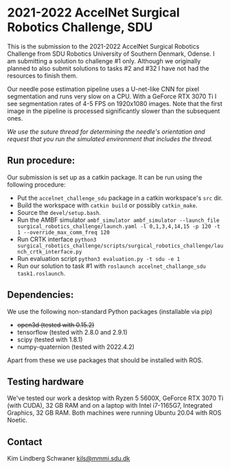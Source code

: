 # 2021-2022 AccelNet Surgical Robotics Challenge, SDU

This is the submission to the 2021-2022 AccelNet Surgical Robotics Challenge from SDU Robotics University of Southern Denmark, Odense. I am submitting a solution to challenge #1 only. Although we originally planned to also submit solutions to tasks #2 and #32 I have not had the resources to finish them.

Our needle pose estimation pipeline uses a U-net-like CNN for pixel segmentation and runs very slow on a CPU. With a GeForce RTX 3070 Ti I see segmentation rates of 4-5 FPS on 1920x1080 images. Note that the first image in the pipeline is processed significantly slower than the subsequent ones.

*We use the suture thread for determining the needle's orientation and request that you run the simulated environment that includes the thread.*

## Run procedure:

Our submission is set up as a catkin package. It can be run using the following procedure:

- Put the `accelnet_challenge_sdu` package in a catkin workspace's `src` dir.
- Build the workspace with `catkin build` or possibly `catkin_make`.
- Source the `devel/setup.bash`.
- Run the AMBF simulator `ambf_simulator ambf_simulator --launch_file surgical_robotics_challenge/launch.yaml -l 0,1,3,4,14,15 -p 120 -t 1 --override_max_comm_freq 120`
- Run CRTK interface `python3 surgical_robotics_challenge/scripts/surgical_robotics_challenge/launch_crtk_interface.py`
- Run evaluation script `python3 evaluation.py -t sdu -e 1`
- Run our solution to task #1 with `roslaunch accelnet_challange_sdu task1.roslaunch`.

## Dependencies:

We use the following non-standard Python packages (installable via pip)

- ~~open3d (tested with 0.15.2)~~
- tensorflow (tested with 2.8.0 and 2.9.1)
- scipy (tested with 1.8.1)
- numpy-quaternion (tested with 2022.4.2)

Apart from these we use packages that should be installed with ROS.

## Testing hardware
We've tested our work a desktop with Ryzen 5 5600X, GeForce RTX 3070 Ti (with CUDA), 32 GB RAM and on a laptop with Intel i7-1165G7, Integrated Graphics, 32 GB RAM. Both machines were running Ubuntu 20.04 with ROS Noetic.

## Contact

Kim Lindberg Schwaner <kils@mmmi.sdu.dk>
